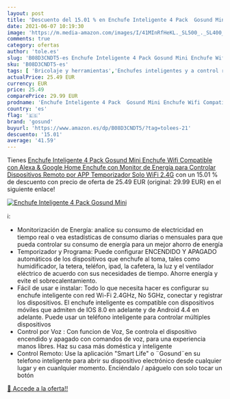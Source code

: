 ```yaml
---
layout: post
title: 'Descuento del 15.01 % en Enchufe Inteligente 4 Pack  Gosund Mini '
date: 2021-06-07 10:19:30
image: 'https://m.media-amazon.com/images/I/41MInRfHeKL._SL500_._SL400_.jpg'
comments: true
category: ofertas
author: 'tole.es'
slug: 'B08D3CNDT5-es Enchufe Inteligente 4 Pack Gosund Mini Enchufe Wifi...'
sku: 'B08D3CNDT5-es'
tags: [ 'Bricolaje y herramientas','Enchufes inteligentes y a control remoto','Enchufes y accesorios','Instalación eléctrica','alexa','enchufe','google','gosund','home','inteligente', ]
actualPrice: 25.49 EUR
currency: EUR
price: 25.49
comparePrice: 29.99 EUR
prodname: 'Enchufe Inteligente 4 Pack  Gosund Mini Enchufe Wifi Compatible con Alexa & Google Home  Enchufe con Monitor de Energía para Controlar Dispositivos Remoto por APP  Temporizador  Solo WiFi 2.4G'
country: 'es'
flag: '🇪🇸'
brand: 'gosund'
buyurl: 'https://www.amazon.es/dp/B08D3CNDT5/?tag=tolees-21'
descuento: '15.01'
average: '41.59'
---
```


Tienes [Enchufe Inteligente 4 Pack  Gosund Mini Enchufe Wifi Compatible con Alexa & Google Home  Enchufe con Monitor de Energía para Controlar Dispositivos Remoto por APP  Temporizador  Solo WiFi 2.4G](https://www.amazon.es/dp/B08D3CNDT5/?tag=tolees-21) con un 15.01 % de descuento con precio de oferta de 25.49 EUR (original: 29.99 EUR) en el siguiente enlace!

[![Enchufe Inteligente 4 Pack  Gosund Mini ](https://m.media-amazon.com/images/I/41MInRfHeKL._SL500_._SL400_.jpg)](https://www.amazon.es/dp/B08D3CNDT5/?tag=tolees-21)

ℹ️:

- Monitorización de Energía: analice su consumo de electricidad en tiempo real o vea estadísticas de consumo diarias o mensuales para que pueda controlar su consumo de energía para un mejor ahorro de energía
- Temporizador y Programa: Puede configurar ENCENDIDO Y APAGADO automáticos de los dispositivos que enchufe al toma, tales como humidificador, la tetera, teléfon, ipad, la cafetera, la luz y el ventilador eléctrico de acuerdo con sus necesidades de tiempo. Ahorre energía y evite el sobrecalentamiento.
- Fácil de usar e instalar: Todo lo que necesita hacer es configurar su enchufe inteligente con red Wi-Fi 2.4GHz, No 5GHz, conectar y registrar los dispositivos. El enchufe inteligente es compatible con dispositivos móviles que admiten de IOS 8.0 en adelante y de Android 4.4 en adelante. Puede usar un teléfono inteligente para controlar múltiples dispositivos
- Control por Voz : Con funcion de Voz, Se controla el dispositivo encendido y apagado con comandos de voz, para una experiencia manos libres. Haz su casa más doméstica y inteligente
- Control Remoto: Use la aplicación "Smart Life" o ¨Gosund¨en su telefono inteligente para abrir su dispositivo electrónico desde cualquier lugar y en cuanlquier momento. Enciéndalo / apáguelo con solo tocar un botón

[🛒 Accede a la oferta!!](https://www.amazon.es/dp/B08D3CNDT5/?tag=tolees-21)
